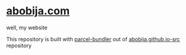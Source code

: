 # [abobija.com](https://abobija.com)
well, my website

This repository is built with [parcel-bundler](https://parceljs.org) out of [abobija.github.io-src](https://github.com/abobija/abobija.github.io-src) repository
